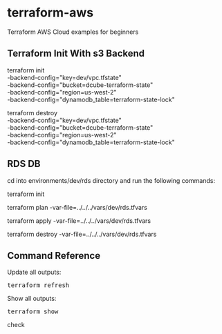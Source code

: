 # terraform-aws
Terraform AWS Cloud examples for beginners

## Terraform Init With s3 Backend

terraform init \
    -backend-config="key=dev/vpc.tfstate" \
    -backend-config="bucket=dcube-terraform-state" \
    -backend-config="region=us-west-2" \
    -backend-config="dynamodb_table=terraform-state-lock"

terraform destroy \
    -backend-config="key=dev/vpc.tfstate" \
    -backend-config="bucket=dcube-terraform-state" \
    -backend-config="region=us-west-2" \
    -backend-config="dynamodb_table=terraform-state-lock"

## RDS DB

cd into environments/dev/rds directory and run the following commands:

terraform init

terraform plan -var-file=../../../vars/dev/rds.tfvars

terraform apply -var-file=../../../vars/dev/rds.tfvars

terraform destroy -var-file=../../../vars/dev/rds.tfvars

## Command Reference

Update all outputs:

<pre>terraform refresh</pre>

Show all outputs:

<pre>terraform show</pre>


check



